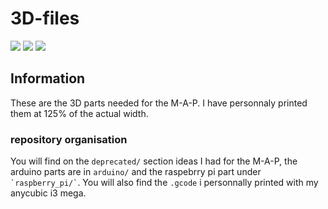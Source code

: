 <h1>3D-files</h1>
<img src="https://img.shields.io/github/repo-size/M-A-P-Organisation/3D-files?style=for-the-badge">
<img src="https://img.shields.io/github/license/M-A-P-Organisation/3D-Files?style=for-the-badge">
<img src="https://img.shields.io/badge/blender-%23F5792A.svg?style=for-the-badge&logo=blender&logoColor=white">

<h2>Information</h2>
These are the 3D parts needed for the M-A-P. I have personnaly printed them  at 125% of the actual width.

<h3>repository organisation</h3>
You will find on the <code>deprecated/</code> section ideas I had for the M-A-P, the arduino parts are in <code>arduino/</code> and the raspebrry pi part under <code>`raspberry_pi/`</code>. 
You will also find the <code>.gcode</code> i personnally printed with my anycubic i3 mega.
